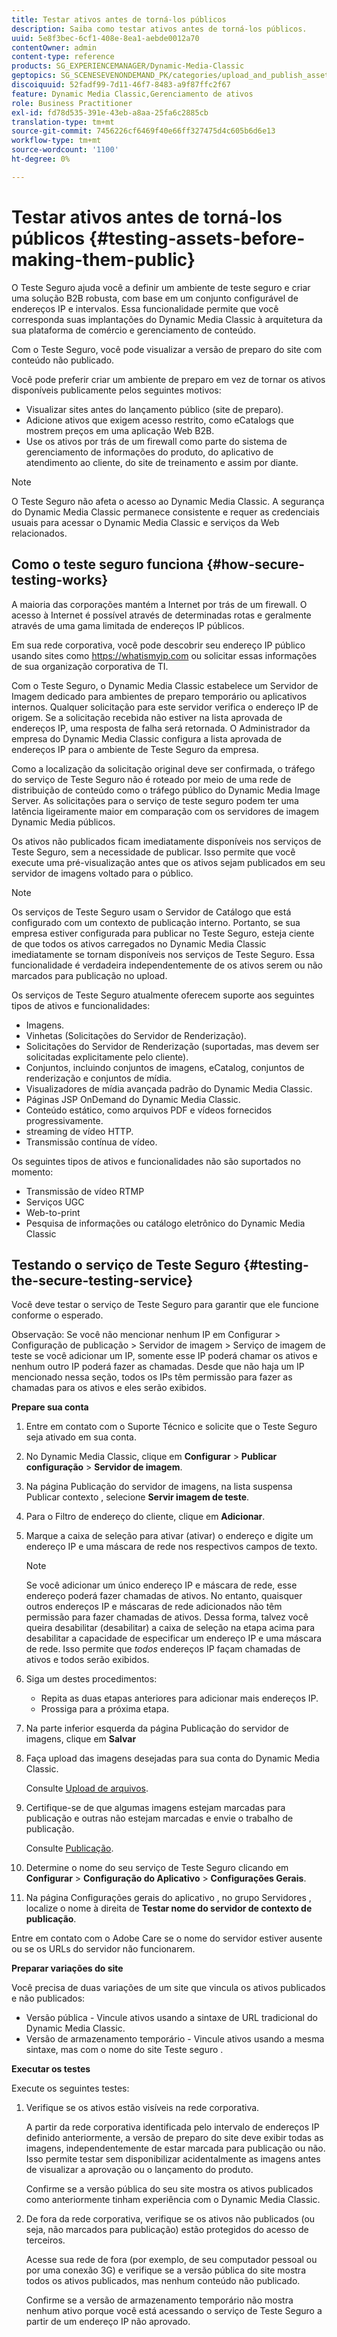 ```yaml
---
title: Testar ativos antes de torná-los públicos
description: Saiba como testar ativos antes de torná-los públicos.
uuid: 5e8f3bec-6cf1-408e-8ea1-aebde0012a70
contentOwner: admin
content-type: reference
products: SG_EXPERIENCEMANAGER/Dynamic-Media-Classic
geptopics: SG_SCENESEVENONDEMAND_PK/categories/upload_and_publish_assets
discoiquuid: 52fadf99-7d11-46f7-8483-a9f87ffc2f67
feature: Dynamic Media Classic,Gerenciamento de ativos
role: Business Practitioner
exl-id: fd78d535-391e-43eb-a8aa-25fa6c2885cb
translation-type: tm+mt
source-git-commit: 7456226cf6469f40e66ff327475d4c605b6d6e13
workflow-type: tm+mt
source-wordcount: '1100'
ht-degree: 0%

---
```


# Testar ativos antes de torná-los públicos {#testing-assets-before-making-them-public}

O Teste Seguro ajuda você a definir um ambiente de teste seguro e criar uma solução B2B robusta, com base em um conjunto configurável de endereços IP e intervalos. Essa funcionalidade permite que você corresponda suas implantações do Dynamic Media Classic à arquitetura da sua plataforma de comércio e gerenciamento de conteúdo.

Com o Teste Seguro, você pode visualizar a versão de preparo do site com conteúdo não publicado.

Você pode preferir criar um ambiente de preparo em vez de tornar os ativos disponíveis publicamente pelos seguintes motivos:

* Visualizar sites antes do lançamento público (site de preparo).
* Adicione ativos que exigem acesso restrito, como eCatalogs que mostrem preços em uma aplicação Web B2B.
* Use os ativos por trás de um firewall como parte do sistema de gerenciamento de informações do produto, do aplicativo de atendimento ao cliente, do site de treinamento e assim por diante.

>[!NOTE]
>
>O Teste Seguro não afeta o acesso ao Dynamic Media Classic. A segurança do Dynamic Media Classic permanece consistente e requer as credenciais usuais para acessar o Dynamic Media Classic e serviços da Web relacionados.

## Como o teste seguro funciona {#how-secure-testing-works}

A maioria das corporações mantém a Internet por trás de um firewall. O acesso à Internet é possível através de determinadas rotas e geralmente através de uma gama limitada de endereços IP públicos.

Em sua rede corporativa, você pode descobrir seu endereço IP público usando sites como https://whatismyip.com ou solicitar essas informações de sua organização corporativa de TI.

Com o Teste Seguro, o Dynamic Media Classic estabelece um Servidor de Imagem dedicado para ambientes de preparo temporário ou aplicativos internos. Qualquer solicitação para este servidor verifica o endereço IP de origem. Se a solicitação recebida não estiver na lista aprovada de endereços IP, uma resposta de falha será retornada. O Administrador da empresa do Dynamic Media Classic configura a lista aprovada de endereços IP para o ambiente de Teste Seguro da empresa.

Como a localização da solicitação original deve ser confirmada, o tráfego do serviço de Teste Seguro não é roteado por meio de uma rede de distribuição de conteúdo como o tráfego público do Dynamic Media Image Server. As solicitações para o serviço de teste seguro podem ter uma latência ligeiramente maior em comparação com os servidores de imagem Dynamic Media públicos.

Os ativos não publicados ficam imediatamente disponíveis nos serviços de Teste Seguro, sem a necessidade de publicar. Isso permite que você execute uma pré-visualização antes que os ativos sejam publicados em seu servidor de imagens voltado para o público.

>[!NOTE]
>
>Os serviços de Teste Seguro usam o Servidor de Catálogo que está configurado com um contexto de publicação interno. Portanto, se sua empresa estiver configurada para publicar no Teste Seguro, esteja ciente de que todos os ativos carregados no Dynamic Media Classic imediatamente se tornam disponíveis nos serviços de Teste Seguro. Essa funcionalidade é verdadeira independentemente de os ativos serem ou não marcados para publicação no upload.

Os serviços de Teste Seguro atualmente oferecem suporte aos seguintes tipos de ativos e funcionalidades:

<!-- 

Comment Type: remark
Last Modified By: unknown unknown 
Last Modified Date: 

<p>Added videos to list below 9/11/2012. Moved “Render Server requests” from unsupported to supported, listed below on 3/15/2016 as per email from Cynthia March 11, 2016)</p>

 -->

* Imagens.
* Vinhetas (Solicitações do Servidor de Renderização).
* Solicitações do Servidor de Renderização (suportadas, mas devem ser solicitadas explicitamente pelo cliente).
* Conjuntos, incluindo conjuntos de imagens, eCatalog, conjuntos de renderização e conjuntos de mídia.
* Visualizadores de mídia avançada padrão do Dynamic Media Classic.
* Páginas JSP OnDemand do Dynamic Media Classic.
* Conteúdo estático, como arquivos PDF e vídeos fornecidos progressivamente.
* streaming de vídeo HTTP.
* Transmissão contínua de vídeo.

Os seguintes tipos de ativos e funcionalidades não são suportados no momento:

* Transmissão de vídeo RTMP
* Serviços UGC
* Web-to-print
* Pesquisa de informações ou catálogo eletrônico do Dynamic Media Classic

## Testando o serviço de Teste Seguro {#testing-the-secure-testing-service}

Você deve testar o serviço de Teste Seguro para garantir que ele funcione conforme o esperado.

Observação: Se você não mencionar nenhum IP em Configurar > Configuração de publicação > Servidor de imagem > Serviço de imagem de teste
se você adicionar um IP, somente esse IP poderá chamar os ativos e nenhum outro IP poderá fazer as chamadas. Desde que não haja um IP mencionado nessa seção, todos os IPs têm permissão para fazer as chamadas para os ativos e eles serão exibidos.

**Prepare sua conta**

<!-- 

Comment Type: remark
Last Modified By: unknown unknown 
Last Modified Date: 

<p>RB: Rewrote entire steps under “Prepare your account” 9/10/2012</p>

 -->

1. Entre em contato com o Suporte Técnico e solicite que o Teste Seguro seja ativado em sua conta.
1. No Dynamic Media Classic, clique em **Configurar** > **Publicar configuração** > **Servidor de imagem**.
1. Na página Publicação do servidor de imagens, na lista suspensa Publicar contexto , selecione **Servir imagem de teste**.
1. Para o Filtro de endereço do cliente, clique em **Adicionar**.
1. Marque a caixa de seleção para ativar (ativar) o endereço e digite um endereço IP e uma máscara de rede nos respectivos campos de texto.

   >[!NOTE]
   >
   >Se você adicionar um único endereço IP e máscara de rede, esse endereço poderá fazer chamadas de ativos. No entanto, quaisquer outros endereços IP e máscaras de rede adicionados não têm permissão para fazer chamadas de ativos. Dessa forma, talvez você queira desabilitar (desabilitar) a caixa de seleção na etapa acima para desabilitar a capacidade de especificar um endereço IP e uma máscara de rede. Isso permite que *todos* endereços IP façam chamadas de ativos e todos serão exibidos.

1. Siga um destes procedimentos:
   * Repita as duas etapas anteriores para adicionar mais endereços IP.
   * Prossiga para a próxima etapa.
1. Na parte inferior esquerda da página Publicação do servidor de imagens, clique em **Salvar**
1. Faça upload das imagens desejadas para sua conta do Dynamic Media Classic.

   Consulte [Upload de arquivos](uploading-files.md#uploading_files).

1. Certifique-se de que algumas imagens estejam marcadas para publicação e outras não estejam marcadas e envie o trabalho de publicação.

   Consulte [Publicação](publishing-files.md#publishing_files).

1. Determine o nome do seu serviço de Teste Seguro clicando em **Configurar** > **Configuração do Aplicativo** > **Configurações Gerais**.
1. Na página Configurações gerais do aplicativo , no grupo Servidores , localize o nome à direita de **Testar nome do servidor de contexto de publicação**.

Entre em contato com o Adobe Care se o nome do servidor estiver ausente ou se os URLs do servidor não funcionarem.

**Preparar variações do site**

Você precisa de duas variações de um site que vincula os ativos publicados e não publicados:

* Versão pública - Vincule ativos usando a sintaxe de URL tradicional do Dynamic Media Classic.
* Versão de armazenamento temporário - Vincule ativos usando a mesma sintaxe, mas com o nome do site Teste seguro .

**Executar os testes**

Execute os seguintes testes:

1. Verifique se os ativos estão visíveis na rede corporativa.

   A partir da rede corporativa identificada pelo intervalo de endereços IP definido anteriormente, a versão de preparo do site deve exibir todas as imagens, independentemente de estar marcada para publicação ou não. Isso permite testar sem disponibilizar acidentalmente as imagens antes de visualizar a aprovação ou o lançamento do produto.

   Confirme se a versão pública do seu site mostra os ativos publicados como anteriormente tinham experiência com o Dynamic Media Classic.

1. De fora da rede corporativa, verifique se os ativos não publicados (ou seja, não marcados para publicação) estão protegidos do acesso de terceiros.

   Acesse sua rede de fora (por exemplo, de seu computador pessoal ou por uma conexão 3G) e verifique se a versão pública do site mostra todos os ativos publicados, mas nenhum conteúdo não publicado.

   Confirme se a versão de armazenamento temporário não mostra nenhum ativo porque você está acessando o serviço de Teste Seguro a partir de um endereço IP não aprovado.
